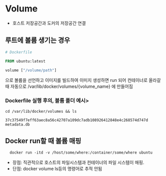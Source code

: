 
# Volume

- 호스트 저장공간과 도커의 저장공간 연결 


## 루트에 볼륨 생기는 경우

```Dockerfile
# Dockerfile

FROM ubuntu:latest

volume ["/volume/path"]

```

으로 볼륨을 선언하고 이미지를 
빌드하여 이미지 생성하면
run 되어 컨테이너로 올라갈 때 자동으로 
/var/lib/docker/volumes/{volume_name} 에 만들어짐

### Dockerfile 실행 후의, 볼륨 폴더 예시>

```
cd /var/lib/docker/volumes && ls 

37c37549f7eff63aec8a56c42707a109dc7adb108926412848e4c268574d747d  metadata.db
```

## Docker run할 때 볼륨 매핑

```
  docker run -itd -v /host/some/where:/container/some/where ubuntu
```

- 장점: 직관적으로 호스트의 파일시스템과 컨테이너의 파일 시스템이 매핑.
- 단점: docker volume ls등의 명령어로 추적 안됨
